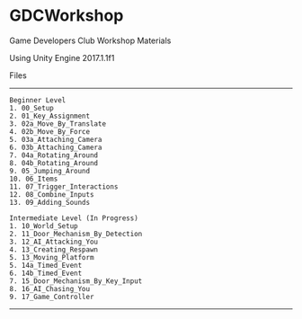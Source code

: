 # GDCWorkshop

Game Developers Club Workshop Materials

Using Unity Engine 2017.1.1f1

Files

---

```
Beginner Level
1. 00_Setup
2. 01_Key_Assignment
3. 02a_Move_By_Translate
4. 02b_Move_By_Force
5. 03a_Attaching_Camera
6. 03b_Attaching_Camera
7. 04a_Rotating_Around
8. 04b_Rotating_Around
9. 05_Jumping_Around
10. 06_Items
11. 07_Trigger_Interactions
12. 08_Combine_Inputs
13. 09_Adding_Sounds
```

```
Intermediate Level (In Progress)
1. 10_World_Setup
2. 11_Door_Mechanism_By_Detection
3. 12_AI_Attacking_You
4. 13_Creating_Respawn
5. 13_Moving_Platform
5. 14a_Timed_Event
6. 14b_Timed_Event
7. 15_Door_Mechanism_By_Key_Input
8. 16_AI_Chasing_You
9. 17_Game_Controller
```

---
